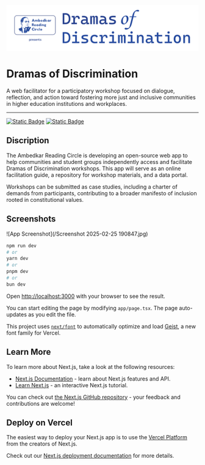 ![Logo](/ARC_DoD_Banner_Logo.png)

# Dramas of Discrimination
A web facilitator for a participatory workshop focused on dialogue, reflection, and action toward fostering more just and inclusive communities in higher education institutions and workplaces.

---

[![Static Badge](https://img.shields.io/badge/🔗-Live-blue?style=flat-square&)](https://www.dod.sumitsute.com/) [![Static Badge](https://img.shields.io/badge/</>-Repo-blue?style=flat-square)](https://github.com/sutesumit/dodpage)


## Discription

The Ambedkar Reading Circle is developing an open-source web app to help communities and student groups independently access and facilitate Dramas of Discrimination workshops. This app will serve as an online facilitation guide, a repository for workshop materials, and a data portal.

Workshops can be submitted as case studies, including a charter of demands from participants, contributing to a broader manifesto of inclusion rooted in constitutional values.

## Screenshots

![App Screenshot](/Screenshot 2025-02-25 190847.jpg)

```bash
npm run dev
# or
yarn dev
# or
pnpm dev
# or
bun dev
```

Open [http://localhost:3000](http://localhost:3000) with your browser to see the result.

You can start editing the page by modifying `app/page.tsx`. The page auto-updates as you edit the file.

This project uses [`next/font`](https://nextjs.org/docs/app/building-your-application/optimizing/fonts) to automatically optimize and load [Geist](https://vercel.com/font), a new font family for Vercel.

## Learn More

To learn more about Next.js, take a look at the following resources:

- [Next.js Documentation](https://nextjs.org/docs) - learn about Next.js features and API.
- [Learn Next.js](https://nextjs.org/learn) - an interactive Next.js tutorial.

You can check out [the Next.js GitHub repository](https://github.com/vercel/next.js) - your feedback and contributions are welcome!

## Deploy on Vercel

The easiest way to deploy your Next.js app is to use the [Vercel Platform](https://vercel.com/new?utm_medium=default-template&filter=next.js&utm_source=create-next-app&utm_campaign=create-next-app-readme) from the creators of Next.js.

Check out our [Next.js deployment documentation](https://nextjs.org/docs/app/building-your-application/deploying) for more details.
